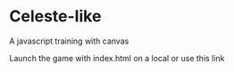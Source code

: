 # Celeste-like
A javascript training with canvas

Launch the game with index.html on a local or use this link
